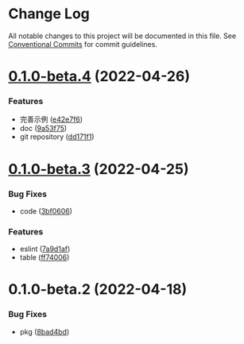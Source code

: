 # Change Log

All notable changes to this project will be documented in this file.
See [Conventional Commits](https://conventionalcommits.org) for commit guidelines.

# [0.1.0-beta.4](http://10.215.171.199:7800/fe-pkgs/awaited/packages/select-ant-query-table/compare/@awaited/select-ant-query-table@0.1.0-beta.3...@awaited/select-ant-query-table@0.1.0-beta.4) (2022-04-26)

### Features

- 完善示例 ([e42e7f6](http://10.215.171.199:7800/fe-pkgs/awaited/packages/select-ant-query-table/commits/e42e7f60703715439af2140261ef7f6681790b8c))
- doc ([9a53f75](http://10.215.171.199:7800/fe-pkgs/awaited/packages/select-ant-query-table/commits/9a53f75fc07bf0f5f2344a190dd7d0f9a3f72694))
- git repository ([dd171f1](http://10.215.171.199:7800/fe-pkgs/awaited/packages/select-ant-query-table/commits/dd171f143d5adc437ac858465f343d647c190951))

# [0.1.0-beta.3](http://10.215.171.199:7800/fe-pkgs/awaited/packages/select-ant-query-table/compare/@awaited/select-ant-query-table@0.1.0-beta.2...@awaited/select-ant-query-table@0.1.0-beta.3) (2022-04-25)

### Bug Fixes

- code ([3bf0606](http://10.215.171.199:7800/fe-pkgs/awaited/packages/select-ant-query-table/commits/3bf060658e063b463e230adea3ddd690e3e5d02d))

### Features

- eslint ([7a9d1af](http://10.215.171.199:7800/fe-pkgs/awaited/packages/select-ant-query-table/commits/7a9d1af47acbcfa26042a583cf67440f823abadb))
- table ([ff74006](http://10.215.171.199:7800/fe-pkgs/awaited/packages/select-ant-query-table/commits/ff74006483b73c68a24bdf75a32be1d40bb515b8))

# 0.1.0-beta.2 (2022-04-18)

### Bug Fixes

- pkg ([8bad4bd](http://10.215.171.199:7800/fe-pkgs/awaited/packages/select-ant-query-table/commits/8bad4bd1cab2245084a54d08201976f3fc5818f6))
